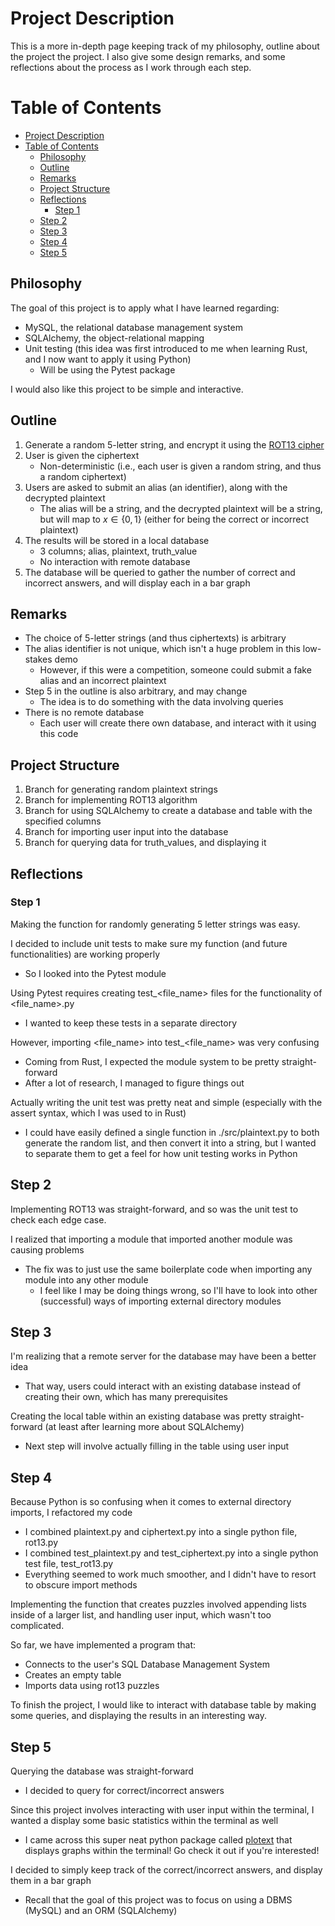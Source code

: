 # Project Description
This is a more in-depth page keeping track of my philosophy, outline about the project the project. I also give some design remarks, and some reflections about the process as I work through each step.

# Table of Contents
- [Project Description](#project-description)
- [Table of Contents](#table-of-contents)
  - [Philosophy](#philosophy)
  - [Outline](#outline)
  - [Remarks](#remarks)
  - [Project Structure](#project-structure)
  - [Reflections](#reflections)
    - [Step 1](#step-1)
  - [Step 2](#step-2)
  - [Step 3](#step-3)
  - [Step 4](#step-4)
  - [Step 5](#step-5)


## Philosophy
The goal of this project is to apply what I have learned regarding:
* MySQL, the relational database management system
* SQLAlchemy, the object-relational mapping
* Unit testing (this idea was first introduced to me when learning Rust, and I now want to apply it using Python)
  * Will be using the Pytest package

I would also like this project to be simple and interactive.

## Outline

1. Generate a random 5-letter string, and encrypt it using the [ROT13 cipher](https://en.wikipedia.org/wiki/ROT13)
2. User is given the ciphertext
   * Non-deterministic (i.e., each user is given a random string, and thus a random ciphertext)
3. Users are asked to submit an alias (an identifier), along with the decrypted plaintext
   * The alias will be a string, and the decrypted plaintext will be a string, but will map to $x\in{\{0,1\}}$ (either for being the correct or incorrect plaintext)
4. The results will be stored in a local database
   * 3 columns; alias, plaintext, truth_value
   * No interaction with remote database
5. The database will be queried to gather the number of correct and incorrect answers, and will display each in a bar graph

## Remarks

* The choice of 5-letter strings (and thus ciphertexts) is arbitrary
* The alias identifier is not unique, which isn't a huge problem in this low-stakes demo
  * However, if this were a competition, someone could submit a fake alias and an incorrect plaintext
* Step 5 in the outline is also arbitrary, and may change
  * The idea is to do something with the data involving queries
* There is no remote database
  * Each user will create there own database, and interact with it using this code

## Project Structure
1. Branch for generating random plaintext strings
2. Branch for implementing ROT13 algorithm
3. Branch for using SQLAlchemy to create a database and table with the specified columns
4. Branch for importing user input into the database
5. Branch for querying data for truth_values, and displaying it


## Reflections

### Step 1
Making the function for randomly generating 5 letter strings was easy.  

I decided to include unit tests to make sure my function (and future functionalities) are working properly
* So I looked into the Pytest module  

Using Pytest requires creating test_<file_name> files for the functionality of <file_name>.py
* I wanted to keep these tests in a separate directory

However, importing <file_name> into test_<file_name> was very confusing
* Coming from Rust, I expected the module system to be pretty straight-forward
* After a lot of research, I managed to figure things out

Actually writing the unit test was pretty neat and simple (especially with the assert syntax, which I was used to in Rust)
* I could have easily defined a single function in ./src/plaintext.py to both generate the random list, and then convert it into a string, but I wanted to separate them to get a feel for how unit testing works in Python

## Step 2
Implementing ROT13 was straight-forward, and so was the unit test to check each edge case.

I realized that importing a module that imported another module was causing problems
* The fix was to just use the same boilerplate code when importing any module into any other module
  * I feel like I may be doing things wrong, so I'll have to look into other (successful) ways of importing external directory modules

## Step 3
I'm realizing that a remote server for the database may have been a better idea
* That way, users could interact with an existing database instead of creating their own, which has many prerequisites

Creating the local table within an existing database was pretty straight-forward (at least after learning more about SQLAlchemy)
* Next step will involve actually filling in the table using user input

## Step 4
Because Python is so confusing when it comes to external directory imports, I refactored my code
* I combined plaintext.py and ciphertext.py into a single python file, rot13.py
* I combined test_plaintext.py and test_ciphertext.py into a single python test file, test_rot13.py
* Everything seemed to work much smoother, and I didn't have to resort to obscure import methods

Implementing the function that creates puzzles involved appending lists inside of a larger list, and handling user input, which wasn't too complicated.

So far, we have implemented a program that:
* Connects to the user's SQL Database Management System
* Creates an empty table
* Imports data using rot13 puzzles

To finish the project, I would like to interact with database table by making some queries, and displaying the results in an interesting way.

## Step 5
Querying the database was straight-forward
* I decided to query for correct/incorrect answers

Since this project involves interacting with user input within the terminal, I wanted a display some basic statistics within the terminal as well
* I came across this super neat python package called [plotext](https://github.com/piccolomo/plotext) that displays graphs within the terminal! Go check it out if you're interested!

I decided to simply keep track of the correct/incorrect answers, and display them in a bar graph
* Recall that the goal of this project was to focus on using a DBMS (MySQL) and an ORM (SQLAlchemy)